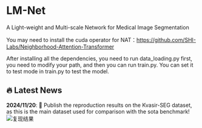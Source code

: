 # LM-Net 
A Light-weight and Multi-scale  Network for Medical Image Segmentation

You may need to install the cuda operator for NAT：https://github.com/SHI-Labs/Neighborhood-Attention-Transformer

After installing all the dependencies, you need to run data_loading.py first, you need to modify your path, and then you can run train.py. You can set it to test mode in train.py to test the model.

## 🔥 Latest News  
**2024/11/20**: 🎉 Publish the reproduction results on the Kvasir-SEG dataset, as this is the main dataset used for comparison with the sota benchmark!  
![复现结果](https://github.com/user-attachments/assets/d3152753-13e7-4a3e-89c7-10249a355c13)


